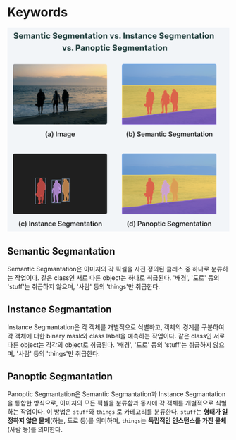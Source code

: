 # Keywords

![image](./1.png)

## Semantic Segmantation
Semantic Segmantation은 이미지의 각 픽셀을 사전 정의된 클래스 중 하나로 분류하는 작업이다.
같은 class인 서로 다른 object는 하나로 취급된다.
'배경', '도로' 등의 'stuff'는 취급하지 않으며, '사람' 등의 'things'만 취급한다.

## Instance Segmantation
Instance Segmantation은 각 객체를 개별적으로 식별하고, 객체의 경계를 구분하여 각 객체에 대한 binary mask와 class label을 예측하는 작업이다.
같은 class인 서로 다른 object는 각각의 object로 취급된다.
'배경', '도로' 등의 'stuff'는 취급하지 않으며, '사람' 등의 'things'만 취급한다.

## Panoptic Segmantation
Panoptic Segmantation은 Semantic Segmantation과 Instance Segmantation을 통합한 방식으로, 이미지의 모든 픽셀을 분류함과 동시에 각 객체를 개별적으로 식별하는 작업이다.
이 방법은 `stuff`와 `things` 로 카테고리를 분류한다. 
`stuff`는 **형태가 일정하지 않은 물체**(하늘, 도로 등)를 의미하며, 
`things`는 **독립적인 인스턴스를 가진 물체**(사람 등)를 의미한다.
